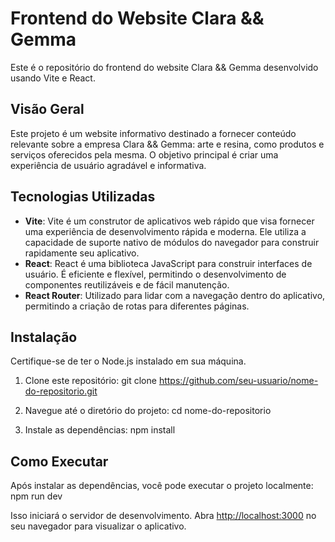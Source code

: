 # Frontend do Website Clara && Gemma

Este é o repositório do frontend do website Clara && Gemma desenvolvido usando Vite e React.

## Visão Geral

Este projeto é um website informativo destinado a fornecer conteúdo relevante sobre a empresa Clara && Gemma: arte e resina, como produtos e serviços oferecidos pela mesma. O objetivo principal é criar uma experiência de usuário agradável e informativa.

## Tecnologias Utilizadas

- **Vite**: Vite é um construtor de aplicativos web rápido que visa fornecer uma experiência de desenvolvimento rápida e moderna. Ele utiliza a capacidade de suporte nativo de módulos do navegador para construir rapidamente seu aplicativo.
- **React**: React é uma biblioteca JavaScript para construir interfaces de usuário. É eficiente e flexível, permitindo o desenvolvimento de componentes reutilizáveis e de fácil manutenção.
- **React Router**: Utilizado para lidar com a navegação dentro do aplicativo, permitindo a criação de rotas para diferentes páginas.

## Instalação

Certifique-se de ter o Node.js instalado em sua máquina.

1. Clone este repositório:
   git clone https://github.com/seu-usuario/nome-do-repositorio.git

3. Navegue até o diretório do projeto:
   cd nome-do-repositorio

3. Instale as dependências:
npm install

## Como Executar

Após instalar as dependências, você pode executar o projeto localmente:
npm run dev

Isso iniciará o servidor de desenvolvimento. Abra [http://localhost:3000](http://localhost:3000) no seu navegador para visualizar o aplicativo.
